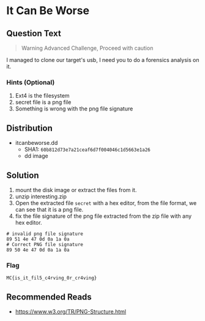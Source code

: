 # It Can Be Worse
## Question Text
> Warning Advanced Challenge, Proceed with caution  

I managed to clone our target's usb, I need you to do a forensics analysis on it.

### Hints (Optional)
1. Ext4 is the filesystem
2. secret file is a png file
3. Something is wrong with the png file signature

## Distribution
- itcanbeworse.dd
    - SHA1: `60b812d73e7a21ceaf6d7f004046c1d5663e1a26`
    - dd image

## Solution
1. mount the disk image or extract the files from it.
2. unzip interesting.zip
3. Open the extracted file `secret` with a hex editor, from the file format, we can see that it is a png file.
4. fix the file signature of the png file extracted from the zip file with any hex editor.
```
# invalid png file signature
89 51 4e 47 0d 0a 1a 0a
# Correct PNG file signature
89 50 4e 47 0d 0a 1a 0a
```

### Flag
`MC{is_it_fil5_c4rving_0r_cr4ving}`

## Recommended Reads
* https://www.w3.org/TR/PNG-Structure.html

